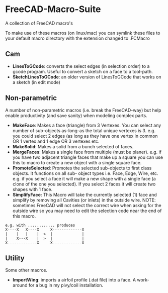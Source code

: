 FreeCAD-Macro-Suite
===================

A collection of FreeCAD macro's

To make use of these macros (on linux/mac) you can symlink these files to your default macro directory with the extension changed to .FCMacro

## Cam

* __LinesToGCode__: converts the select edges (in selection order) to a gcode program.  Useful to convert a sketch on a face to a tool-path.
* __SketchLinesToGCode__: an older version of LinesToGCode that works on a sketch (in edit mode)

## Non-parametric

A number of non-parametric macros (i.e. break the FreeCAD-way) but help enable productivity (and save sanity) when modeling complex parts.

* __MakeFace__: Makes a face (triangle) from 3 Vertexes.  You can select any number of sub-objects as-long-as the total unique vertexes is 3.  e.g. you could select 2 edges (as long as they have one vertex in common OR 1 vertex and 1 edge OR 3 vertexes etc.
* __MakeSolid__: Makes a solid from a bunch selected of faces.
* __MergeFaces__: Makes a single face from multiple (must be planer).  e.g. if you have two adjacent 
triangle faces that make up a square you can use this to macro to create a new object 
with a single square face.
* __PromoteSelected__: Promotes the selected sub-objects to first class objects.  It functions on all sub-
object types i.e. Face, Edge, Wire, etc.
e.g. if you select a face it will make a new shape with a single face (a clone of the 
one you selected).  If you select 2 faces it will create two shapes with 1 face.
* __SimplifyFace__: This Macro will take the currently selected (1) face and simplify by removing all
Cavities (or inlets) in the outside wire.
NOTE: sometimes FreeCAD will not select the correct wire when asking for the 
outside wire so you may need to edit the selection code near the end of this 
macro. 

```
e.g. with ............ produces
X----X   X----X     X-------------X
|    |   |    |  >  |             |
|    X---X    |  >  |             |
X-------------X     X-------------X
```

## Utility

Some other macros.

* __ImportWing__: imports a airfoil profile (.dat file) into a face.  A work-around for a bug in my pivy/coil installation.

